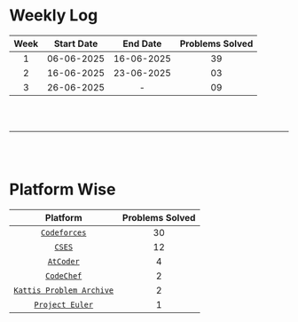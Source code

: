 # Weekly Log


| Week | Start Date | End Date | Problems Solved |
|:----:|:----------:|:--------:|:---------------:|
| 1    | 06-06-2025 |16-06-2025| 39              |
| 2    | 16-06-2025 |23-06-2025| 03              |
| 3    | 26-06-2025 |-         | 09              |


<br>
<br>

---

<br>
<br>

# Platform Wise
| Platform | Problems Solved |
|:--------:|:---------------:|
| [`Codeforces`](https://codeforces.com/) | 30 | 
| [`CSES`](https://cses.fi/problemset/)   | 12 |
| [`AtCoder`](https://atcoder.jp/) | 4 |
| [`CodeChef`](https://www.codechef.com/) | 2  |
| [`Kattis Problem Archive`](https://open.kattis.com/) | 2 | 
| [`Project Euler`](https://projecteuler.net/archives) | 1 |